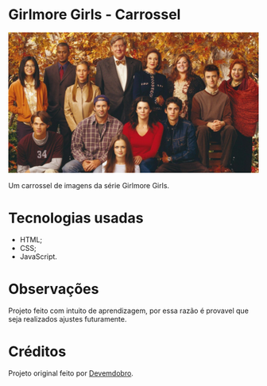 # Girlmore Girls - Carrossel

![Visualização dos personagens de Girlmore Girls](./src/imagens/gg4.jpg)

Um carrossel de imagens da série Girlmore Girls. 

# Tecnologias usadas

- HTML;
- CSS;
- JavaScript.

# Observações

Projeto feito com intuito de aprendizagem, por essa razão é provavel que seja realizados ajustes futuramente. 

# Créditos

Projeto original feito por [Devemdobro](https://github.com/devemdobro/carrossel-the-last-of-us).

